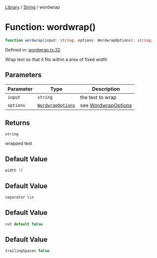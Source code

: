 <!-- markdownlint-disable -->
<!-- cspell: disable -->
[Library](../index.md) / [String](./index.md) / wordwrap

# Function: wordwrap()

```ts
function wordwrap(input: string, options: WordwrapOptions): string;
```

Defined in: [wordwrap.ts:32](https://github.com/technobuddha/library/blob/main/src/wordwrap.ts#L32)

Wrap text so that it fits within a area of fixed width

## Parameters

| Parameter | Type | Description |
| ------ | ------ | ------ |
| `input` | `string` | the text to wrap |
| `options` | [`WordwrapOptions`](WordwrapOptions.md) | see [WordwrapOptions](WordwrapOptions.md) |

## Returns

`string`

wrapped text

## Default Value

```ts
width 75
```

## Default Value

```ts
separator \\n
```

## Default Value

```ts
cut default false
```

## Default Value

```ts
trailingSpaces false
```

